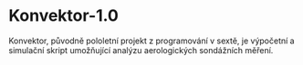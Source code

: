 # Konvektor-1.0
Konvektor, původně pololetní projekt z programování v sextě, je výpočetní a simulační skript umožňující analýzu aerologických sondážních měření.
